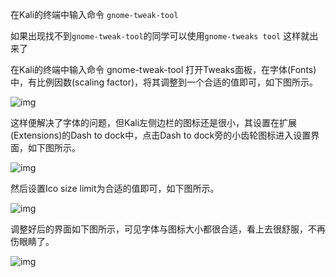在Kali的终端中输入命令 `gnome-tweak-tool`

 如果出现找不到`gnome-tweak-tool`的同学可以使用`gnome-tweaks tool` 这样就出来了 

在Kali的终端中输入命令 gnome-tweak-tool 打开Tweaks面板，在字体(Fonts)中，有比例因数(scaling factor)，将其调整到一个合适的值即可，如下图所示。

![img](../../#ImageAssets/fonts.png)

这样便解决了字体的问题，但Kali左侧边栏的图标还是很小，其设置在扩展(Extensions)的Dash to dock中，点击Dash to dock旁的小齿轮图标进入设置界面，如下图所示。

![img](../../#ImageAssets/open-extensions.jpg)

然后设置Ico size limit为合适的值即可，如下图所示。

![img](../../#ImageAssets/Dash2Dock.jpg)

调整好后的界面如下图所示，可见字体与图标大小都很合适，看上去很舒服，不再伤眼睛了。

![img](../../#ImageAssets/after.jpg)